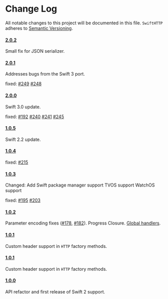 # Change Log
All notable changes to this project will be documented in this file.
`SwiftHTTP` adheres to [Semantic Versioning](http://semver.org/).

#### [2.0.2](https://github.com/daltoniam/SwiftHTTP/tree/2.0.2)

Small fix for JSON serializer.

#### [2.0.1](https://github.com/daltoniam/SwiftHTTP/tree/2.0.1)

Addresses bugs from the Swift 3 port.

fixed:
[#249](https://github.com/daltoniam/SwiftHTTP/issues/249)
[#248](https://github.com/daltoniam/SwiftHTTP/issues/248)

#### [2.0.0](https://github.com/daltoniam/SwiftHTTP/tree/2.0.0)

Swift 3.0 update.

fixed:
[#192](https://github.com/daltoniam/SwiftHTTP/issues/192)
[#240](https://github.com/daltoniam/SwiftHTTP/issues/240)
[#241](https://github.com/daltoniam/SwiftHTTP/issues/241)
[#245](https://github.com/daltoniam/SwiftHTTP/issues/245)

#### [1.0.5](https://github.com/daltoniam/SwiftHTTP/tree/1.0.5)

Swift 2.2 update.

#### [1.0.4](https://github.com/daltoniam/SwiftHTTP/tree/1.0.4)

fixed:
[#215](https://github.com/daltoniam/SwiftHTTP/issues/215)

#### [1.0.3](https://github.com/daltoniam/SwiftHTTP/tree/1.0.3)

Changed:
Add Swift package manager support
TVOS support
WatchOS support

fixed:
[#195](https://github.com/daltoniam/SwiftHTTP/issues/195)
[#203](https://github.com/daltoniam/SwiftHTTP/issues/203)

#### [1.0.2](https://github.com/daltoniam/SwiftHTTP/tree/1.0.2)

Parameter encoding fixes ([#178](https://github.com/daltoniam/SwiftHTTP/issues/178), [#182](https://github.com/daltoniam/SwiftHTTP/issues/182)).
Progress Closure.
[Global handlers](https://github.com/daltoniam/SwiftHTTP#global-handlers).

#### [1.0.1](https://github.com/daltoniam/SwiftHTTP/tree/1.0.1)

Custom header support in `HTTP` factory methods.

#### [1.0.1](https://github.com/daltoniam/SwiftHTTP/tree/1.0.1)

Custom header support in `HTTP` factory methods.

#### [1.0.0](https://github.com/daltoniam/SwiftHTTP/tree/1.0.0)

API refactor and first release of Swift 2 support.